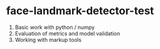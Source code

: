 # face-landmark-detector-test
1. Basic work with python / numpy
2. Evaluation of metrics and model validation
3. Working with markup tools
